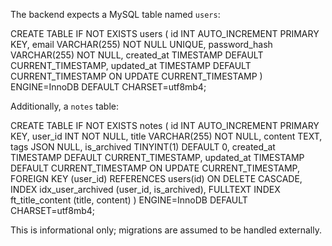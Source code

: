 The backend expects a MySQL table named `users`:

CREATE TABLE IF NOT EXISTS users (
  id INT AUTO_INCREMENT PRIMARY KEY,
  email VARCHAR(255) NOT NULL UNIQUE,
  password_hash VARCHAR(255) NOT NULL,
  created_at TIMESTAMP DEFAULT CURRENT_TIMESTAMP,
  updated_at TIMESTAMP DEFAULT CURRENT_TIMESTAMP ON UPDATE CURRENT_TIMESTAMP
) ENGINE=InnoDB DEFAULT CHARSET=utf8mb4;

Additionally, a `notes` table:

CREATE TABLE IF NOT EXISTS notes (
  id INT AUTO_INCREMENT PRIMARY KEY,
  user_id INT NOT NULL,
  title VARCHAR(255) NOT NULL,
  content TEXT,
  tags JSON NULL,
  is_archived TINYINT(1) DEFAULT 0,
  created_at TIMESTAMP DEFAULT CURRENT_TIMESTAMP,
  updated_at TIMESTAMP DEFAULT CURRENT_TIMESTAMP ON UPDATE CURRENT_TIMESTAMP,
  FOREIGN KEY (user_id) REFERENCES users(id) ON DELETE CASCADE,
  INDEX idx_user_archived (user_id, is_archived),
  FULLTEXT INDEX ft_title_content (title, content)
) ENGINE=InnoDB DEFAULT CHARSET=utf8mb4;

This is informational only; migrations are assumed to be handled externally.
